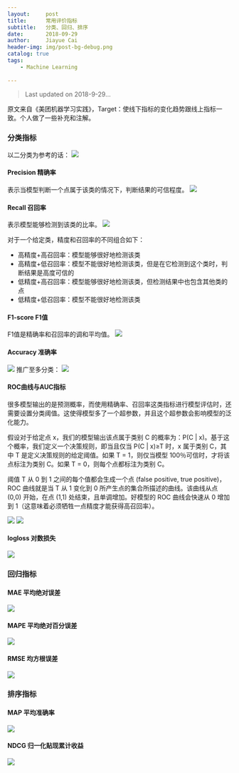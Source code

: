 ```yaml
---
layout:     post
title:      常用评价指标
subtitle:   分类、回归、排序
date:       2018-09-29
author:     Jiayue Cai
header-img: img/post-bg-debug.png
catalog: true
tags:
    - Machine Learning
    
---
```



> Last updated on 2018-9-29... 

原文来自《美团机器学习实践》，Target：使线下指标的变化趋势跟线上指标一致。个人做了一些补充和注解。

### 分类指标

以二分类为参考的话：
![](/img/post/20180929/1.png)

#### Precision 精确率
表示当模型判断一个点属于该类的情况下，判断结果的可信程度。
![](/img/post/20180929/2.png)

#### Recall 召回率
表示模型能够检测到该类的比率。
![](/img/post/20180929/3.png)

对于一个给定类，精度和召回率的不同组合如下：
- 高精度+高召回率：模型能够很好地检测该类
- 高精度+低召回率：模型不能很好地检测该类，但是在它检测到这个类时，判断结果是高度可信的
- 低精度+高召回率：模型能够很好地检测该类，但检测结果中也包含其他类的点
- 低精度+低召回率：模型不能很好地检测该类

#### F1-score F1值

F1值是精确率和召回率的调和平均值。
![](/img/post/20180929/4.png)

#### Accuracy 准确率

![](/img/post/20180929/5.png)
推广至多分类：
![](/img/post/20180929/6.png)

#### ROC曲线与AUC指标

很多模型输出的是预测概率，而使用精确率、召回率这类指标进行模型评估时，还需要设置分类阈值。这使得模型多了一个超参数，并且这个超参数会影响模型的泛化能力。

假设对于给定点 x，我们的模型输出该点属于类别 C 的概率为：P(C &#124; x)。基于这个概率，我们定义一个决策规则，即当且仅当 P(C &#124; x)≥T 时，x 属于类别 C，其中 T 是定义决策规则的给定阈值。如果 T = 1，则仅当模型 100％可信时，才将该点标注为类别 C。如果 T = 0，则每个点都标注为类别 C。

阈值 T 从 0 到 1 之间的每个值都会生成一个点 (false positive, true positive)，ROC 曲线就是当 T 从 1 变化到 0 所产生点的集合所描述的曲线。该曲线从点 (0,0) 开始，在点 (1,1) 处结束，且单调增加。好模型的 ROC 曲线会快速从 0 增加到 1（这意味着必须牺牲一点精度才能获得高召回率）。

![](/img/post/20180929/7.png)
![](/img/post/20180929/8.png)

#### logloss 对数损失

![](/img/post/20180929/9.png)

### 回归指标

#### MAE 平均绝对误差

![](/img/post/20180929/10.png)

#### MAPE 平均绝对百分误差

![](/img/post/20180929/11.png)

#### RMSE 均方根误差

![](/img/post/20180929/12.png)

### 排序指标

#### MAP 平均准确率

![](/img/post/20180929/13.png)

#### NDCG 归一化贴现累计收益

![](/img/post/20180929/14.png)

